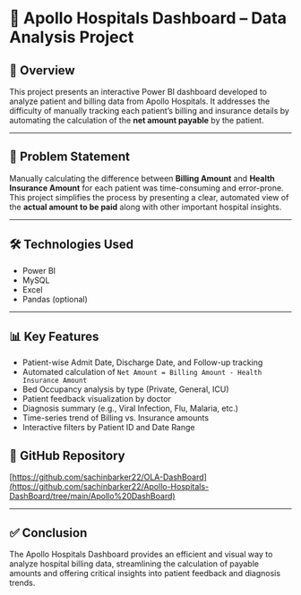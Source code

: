 # 🏥 Apollo Hospitals Dashboard – Data Analysis Project

## 📌 Overview  
This project presents an interactive Power BI dashboard developed to analyze patient and billing data from Apollo Hospitals. It addresses the difficulty of manually tracking each patient’s billing and insurance details by automating the calculation of the **net amount payable** by the patient.

---

## 🚀 Problem Statement  
Manually calculating the difference between **Billing Amount** and **Health Insurance Amount** for each patient was time-consuming and error-prone. This project simplifies the process by presenting a clear, automated view of the **actual amount to be paid** along with other important hospital insights.

---

## 🛠️ Technologies Used  
- Power BI  
- MySQL  
- Excel  
- Pandas (optional)

---

## 📊 Key Features  
- Patient-wise Admit Date, Discharge Date, and Follow-up tracking  
- Automated calculation of `Net Amount = Billing Amount - Health Insurance Amount`  
- Bed Occupancy analysis by type (Private, General, ICU)  
- Patient feedback visualization by doctor  
- Diagnosis summary (e.g., Viral Infection, Flu, Malaria, etc.)  
- Time-series trend of Billing vs. Insurance amounts  
- Interactive filters by Patient ID and Date Range


## 🔗 GitHub Repository  
[https://github.com/sachinbarker22/OLA-DashBoard](https://github.com/sachinbarker22/Apollo-Hospitals-DashBoard/tree/main/Apollo%20DashBoard)

---

## ✅ Conclusion  
The Apollo Hospitals Dashboard provides an efficient and visual way to analyze hospital billing data, streamlining the calculation of payable amounts and offering critical insights into patient feedback and diagnosis trends.
